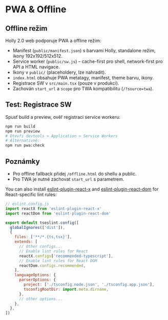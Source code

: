 
# PWA & Offline

## Offline režim
Holly 2.0 web podporuje PWA a offline režim:
- Manifest (`public/manifest.json`) s barvami Holly, standalone režim, ikony 192x192/512x512.
- Service worker (`public/sw.js`) – cache-first pro shell, network-first pro API a HTML navigace.
- Ikony v `public/` (placeholdery, lze nahradit).
- `index.html` obsahuje PWA metatagy, manifest, theme barvu, ikony.
- Registrace SW v `src/main.tsx` (pouze v produkci).
- Zachován `start_url` a `scope` pro TWA kompatibilitu (`/?source=twa`).

## Test: Registrace SW
Spusť build a preview, ověř registraci service workeru:

```sh
npm run build
npm run preview
# Otevři devtools > Application > Service Workers
# Alternativně:
npm run pwa:check
```

## Poznámky
- Pro offline fallback přidej `/offline.html` do shellu a public.
- Pro TWA je nutné zachovat `start_url` s parametrem.

You can also install [eslint-plugin-react-x](https://github.com/Rel1cx/eslint-react/tree/main/packages/plugins/eslint-plugin-react-x) and [eslint-plugin-react-dom](https://github.com/Rel1cx/eslint-react/tree/main/packages/plugins/eslint-plugin-react-dom) for React-specific lint rules:

```js
// eslint.config.js
import reactX from 'eslint-plugin-react-x'
import reactDom from 'eslint-plugin-react-dom'

export default tseslint.config([
  globalIgnores(['dist']),
  {
    files: ['**/*.{ts,tsx}'],
    extends: [
      // Other configs...
      // Enable lint rules for React
      reactX.configs['recommended-typescript'],
      // Enable lint rules for React DOM
      reactDom.configs.recommended,
    ],
    languageOptions: {
      parserOptions: {
        project: ['./tsconfig.node.json', './tsconfig.app.json'],
        tsconfigRootDir: import.meta.dirname,
      },
      // other options...
    },
  },
])
```
